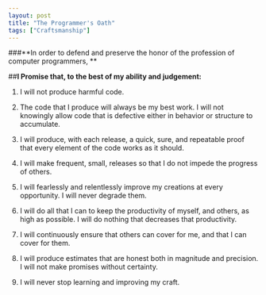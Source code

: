 ```yaml
---
layout: post
title: "The Programmer's Oath"
tags: ["Craftsmanship"]
---
```


###**In order to defend and preserve the honor of the profession of computer programmers, **

##**I Promise that, to the best of my ability and judgement:**

1. I will not produce harmful code.

2. The code that I produce will always be my best work.  I will not knowingly allow code that is defective either in behavior or structure to accumulate.

3. I will produce, with each release, a quick, sure, and repeatable proof that every element of the code works as it should.

4. I will make frequent, small, releases so that I do not impede the progress of others.

5. I will fearlessly and relentlessly improve my creations at every opportunity.  I will never degrade them.  

6. I will do all that I can to keep the productivity of myself, and others, as high as possible.  I will do nothing that decreases that productivity.

7. I will continuously ensure that others can cover for me, and that I can cover for them.

8. I will produce estimates that are honest both in magnitude and precision.  I will not make promises without certainty.  

9. I will never stop learning and improving my craft.

